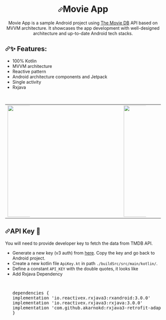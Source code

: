 <h1 align="center"><a id="user-content-moviehunt" class="anchor" aria-hidden="true" href="#moviehunt"><svg class="octicon octicon-link" viewBox="0 0 16 16" version="1.1" width="16" height="16" aria-hidden="true"><path fill-rule="evenodd" d="M7.775 3.275a.75.75 0 001.06 1.06l1.25-1.25a2 2 0 112.83 2.83l-2.5 2.5a2 2 0 01-2.83 0 .75.75 0 00-1.06 1.06 3.5 3.5 0 004.95 0l2.5-2.5a3.5 3.5 0 00-4.95-4.95l-1.25 1.25zm-4.69 9.64a2 2 0 010-2.83l2.5-2.5a2 2 0 012.83 0 .75.75 0 001.06-1.06 3.5 3.5 0 00-4.95 0l-2.5 2.5a3.5 3.5 0 004.95 4.95l1.25-1.25a.75.75 0 00-1.06-1.06l-1.25 1.25a2 2 0 01-2.83 0z"></path></svg></a>Movie App</h1>

<p align="center">
Movie App is a sample Android project using <a href="https://www.themoviedb.org/" rel="nofollow">The Movie DB</a> API based on MVVM architecture. It showcases the app development with well-designed architecture and up-to-date Android tech stacks.
</p>

<h2><a id="user-content--features" class="anchor" aria-hidden="true" href="#-features"><svg class="octicon octicon-link" viewBox="0 0 16 16" version="1.1" width="16" height="16" aria-hidden="true"><path fill-rule="evenodd" d="M7.775 3.275a.75.75 0 001.06 1.06l1.25-1.25a2 2 0 112.83 2.83l-2.5 2.5a2 2 0 01-2.83 0 .75.75 0 00-1.06 1.06 3.5 3.5 0 004.95 0l2.5-2.5a3.5 3.5 0 00-4.95-4.95l-1.25 1.25zm-4.69 9.64a2 2 0 010-2.83l2.5-2.5a2 2 0 012.83 0 .75.75 0 001.06-1.06 3.5 3.5 0 00-4.95 0l-2.5 2.5a3.5 3.5 0 004.95 4.95l1.25-1.25a.75.75 0 00-1.06-1.06l-1.25 1.25a2 2 0 01-2.83 0z"></path></svg></a><a id="user-content--features" href="#-features"></a><g-emoji class="g-emoji" alias="sparkles" fallback-src="https://github.githubassets.com/images/icons/emoji/unicode/2728.png">✨</g-emoji> Features:</h2>
<ul>
<li>100% Kotlin</li>
<li>MVVM architecture</li>
<li>Reactive pattern</li>
<li>Android architecture components and Jetpack</li>
<li>Single activity</li>
<li>Rxjava</li>
</ul>
<br>

<div align="center">
   <table align="center" border="0">
  <tbody><tr>
      <td><a target="_blank" rel="noopener noreferrer" href="https://github.com/Ibrahim-Mushtaha/MovieHunt/blob/master/app/src/main/res/drawable/Screenshot_20201222-001453_RxJava%20Application.jpg"><img width="360" src="https://github.com/Ibrahim-Mushtaha/MovieHunt/blob/master/app/src/main/res/drawable/Screenshot_20201222-001453_RxJava%20Application.jpg" style="max-width:20%;"></a>
    </td>
    <td>
<a target="_blank" rel="noopener noreferrer" href="https://github.com/Ibrahim-Mushtaha/MovieHunt/blob/master/app/src/main/res/drawable/Screenshot_20201222-001504_RxJava%20Application.jpg"><img width="360" src="https://github.com/Ibrahim-Mushtaha/MovieHunt/blob/master/app/src/main/res/drawable/Screenshot_20201222-001504_RxJava%20Application.jpg" style="max-width:20%;"></a>
  </td>
    <td>
<a target="_blank" rel="noopener noreferrer" href="https://github.com/Ibrahim-Mushtaha/MovieHunt/blob/master/app/src/main/res/drawable/Screenshot_20201222-001513_RxJava%20Application.jpg"><img width="360" src="https://github.com/Ibrahim-Mushtaha/MovieHunt/blob/master/app/src/main/res/drawable/Screenshot_20201222-001513_RxJava%20Application.jpg" style="max-width:20%;"></a>
  </td>
  </tr>
  </tbody></table>
</div>

<h2><a id="user-content-api-key-" class="anchor" aria-hidden="true" href="#api-key-"><svg class="octicon octicon-link" viewBox="0 0 16 16" version="1.1" width="16" height="16" aria-hidden="true"><path fill-rule="evenodd" d="M7.775 3.275a.75.75 0 001.06 1.06l1.25-1.25a2 2 0 112.83 2.83l-2.5 2.5a2 2 0 01-2.83 0 .75.75 0 00-1.06 1.06 3.5 3.5 0 004.95 0l2.5-2.5a3.5 3.5 0 00-4.95-4.95l-1.25 1.25zm-4.69 9.64a2 2 0 010-2.83l2.5-2.5a2 2 0 012.83 0 .75.75 0 001.06-1.06 3.5 3.5 0 00-4.95 0l-2.5 2.5a3.5 3.5 0 004.95 4.95l1.25-1.25a.75.75 0 00-1.06-1.06l-1.25 1.25a2 2 0 01-2.83 0z"></path></svg></a>API Key <g-emoji class="g-emoji" alias="key" fallback-src="https://github.githubassets.com/images/icons/emoji/unicode/1f511.png">🔑</g-emoji></h2>
<p>You will need to provide developer key to fetch the data from TMDB API.</p>
<ul>
<li>Generate a new key (v3 auth) from <a href="https://www.themoviedb.org/settings/api" rel="nofollow">here</a>. Copy the key and go back to Android project.</li>
<li>Create a new kotlin file <code>ApiKey.kt</code> in path <code>./buildSrc/src/main/kotlin/</code>.</li>
<li>Define a constant <code>API_KEY</code> with the double quotes, it looks like</li>
<li>Add Rxjava Dependency</li><br>

<pre>
<p><span>dependencies</span> {
implementation <span><span>'</span>io.reactivex.rxjava3:rxandroid:3.0.0'</span></span>
implementation <span><span>'</span>io.reactivex.rxjava3:rxjava:3.0.0'</span></span>
implementation <span><span>'</span>com.github.akarnokd:rxjava3-retrofit-adapter:3.0.0'</span></span>
}</p></pre>
</ul>
